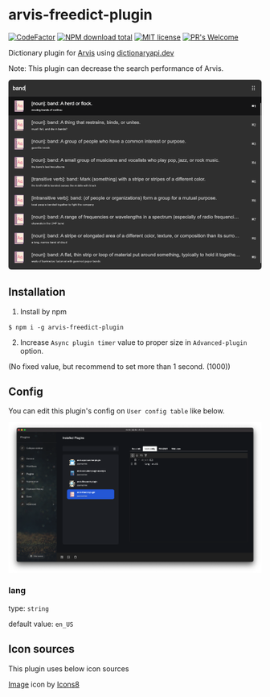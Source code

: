 # arvis-freedict-plugin

[![CodeFactor](https://www.codefactor.io/repository/github/jopemachine/arvis-freedict-plugin/badge)](https://www.codefactor.io/repository/github/jopemachine/arvis-freedict-plugin)
[![NPM download total](https://img.shields.io/npm/dt/arvis-freedict-plugin)](http://badge.fury.io/js/arvis-freedict-plugin)
[![MIT license](https://img.shields.io/badge/License-MIT-blue.svg)](https://lbesson.mit-license.org/)
[![PR's Welcome](https://img.shields.io/badge/PRs-welcome-brightgreen.svg?style=flat)](http://makeapullrequest.com)


Dictionary plugin for [Arvis](https://github.com/jopemachine/arvis) using [dictionaryapi.dev](https://dictionaryapi.dev/)

Note: This plugin can decrease the search performance of Arvis.

![](./demo.png)

## Installation

1. Install by npm

```
$ npm i -g arvis-freedict-plugin
```

2. Increase `Async plugin timer` value to proper size in `Advanced-plugin` option.

(No fixed value, but recommend to set more than 1 second. (1000))

## Config

You can edit this plugin's config on `User config table` like below.

![](./config.png)

### lang

type: `string`

default value: `en_US`


## Icon sources

This plugin uses below icon sources

<a target="_blank" href="https://icons8.com">Image</a> icon by <a target="_blank" href="https://icons8.com">Icons8</a>
